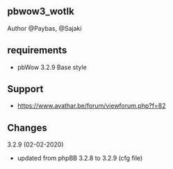 
## pbwow3_wotlk

Author @Paybas, @Sajaki

## requirements
- pbWow 3.2.9 Base style 

## Support
- https://www.avathar.be/forum/viewforum.php?f=82

## Changes
3.2.9 (02-02-2020)
- updated from phpBB 3.2.8 to 3.2.9 (cfg file)


